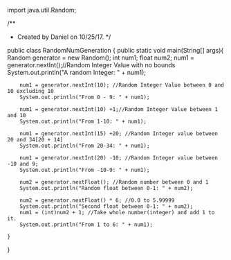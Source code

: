 
import java.util.Random;

/**
 * Created by Daniel on 10/25/17.
 */

public class RandomNumGeneration {
    public static void main(String[] args){
        Random generator = new Random();
        int num1;
        float num2;
        num1 = generator.nextInt();//Random Integer Value with no bounds
        System.out.println("A random Integer: " + num1);

        num1 = generator.nextInt(10); //Random Integer Value between 0 and 10 excluding 10
        System.out.println("From 0 - 9: " + num1);

        num1 = generator.nextInt(10) +1;//Random Integer Value between 1 and 10
        System.out.println("From 1-10: " + num1);

        num1 = generator.nextInt(15) +20; //Random Integer value between 20 and 34[20 + 14]
        System.out.println("From 20-34: " + num1);

        num1 = generator.nextInt(20) -10; //Random Integer value between -10 and 9;
        System.out.println("From -10-9: " + num1);

        num2 = generator.nextFloat(); //Random number between 0 and 1
        System.out.println("Random float between 0-1: " + num2);

        num2 = generator.nextFloat() * 6; //0.0 to 5.99999
        System.out.println("Second float between 0-1: " + num2);
        num1 = (int)num2 + 1; //Take whole number(integer) and add 1 to it.
        System.out.println("From 1 to 6: " + num1);

    }
}
